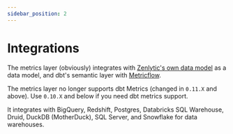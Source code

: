 ```yaml
---
sidebar_position: 2
---
```


# Integrations

The metrics layer (obviously) integrates with [Zenlytic's own data model](../../4_data_modeling/1_data_modeling.md) as a data model, and dbt's semantic layer with [Metricflow](https://docs.getdbt.com/docs/build/sl-getting-started).

The metrics layer no longer supports dbt Metrics (changed in `0.11.X` and above). Use `0.10.X` and below if you need dbt metrics support.

It integrates with BigQuery, Redshift, Postgres, Databricks SQL Warehouse, Druid, DuckDB (MotherDuck), SQL Server, and Snowflake for data warehouses.

